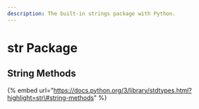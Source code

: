 ```yaml
---
description: The built-in strings package with Python.
---
```


# str Package

## String Methods

{% embed url="https://docs.python.org/3/library/stdtypes.html?highlight=str\#string-methods" %}

## 



